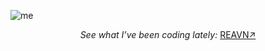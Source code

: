 ![me](https://github.com/user-attachments/assets/c03be268-b082-4045-a1ec-7f17bf31e09a)

<p align="center">
  <i>See what I’ve been coding lately:</i>
  <a href="https://polyglotparrot.github.io/jump/" target="_blank" rel="noopener noreferrer">REAVN↗</a>
</p>





















  



